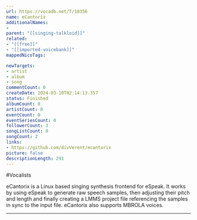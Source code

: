 ```yaml
---
url: https://vocadb.net/T/10356
name: eCantorix
additionalNames: 
- 
parent: "[[singing-talkloid]]"
related:
- "[[free]]"
- "[[imported-voicebank]]"
mappedNicoTags:

newTargets:
- artist
- album
- song
commentCount: 0
createDate: 2024-03-10T02:14:13.357
status: Finished
albumCount: 0
artistCount: 0
eventCount: 0
eventSeriesCount: 0
followerCount: 3
songListCount: 0
songCount: 2
links: 
- https://github.com/divVerent/ecantorix
picture: false
descriptionLength: 291
---
```


#Vocalists

eCantorix is a Linux based singing synthesis frontend for eSpeak. It works by using eSpeak to generate raw speech samples, then adjusting their pitch and length and finally creating a LMMS project file referencing the samples in sync to the input file. eCantorix also supports MBROLA voices.

---

